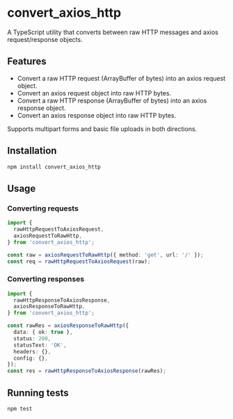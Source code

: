 # convert_axios_http

A TypeScript utility that converts between raw HTTP messages and axios request/response objects.

## Features

- Convert a raw HTTP request (ArrayBuffer of bytes) into an axios request object.
- Convert an axios request object into raw HTTP bytes.
- Convert a raw HTTP response (ArrayBuffer of bytes) into an axios response object.
- Convert an axios response object into raw HTTP bytes.

Supports multipart forms and basic file uploads in both directions.

## Installation

```bash
npm install convert_axios_http
```

## Usage

### Converting requests

```ts
import {
  rawHttpRequestToAxiosRequest,
  axiosRequestToRawHttp,
} from 'convert_axios_http';

const raw = axiosRequestToRawHttp({ method: 'get', url: '/' });
const req = rawHttpRequestToAxiosRequest(raw);
```

### Converting responses

```ts
import {
  rawHttpResponseToAxiosResponse,
  axiosResponseToRawHttp,
} from 'convert_axios_http';

const rawRes = axiosResponseToRawHttp({
  data: { ok: true },
  status: 200,
  statusText: 'OK',
  headers: {},
  config: {},
});
const res = rawHttpResponseToAxiosResponse(rawRes);
```

## Running tests

```bash
npm test
```

